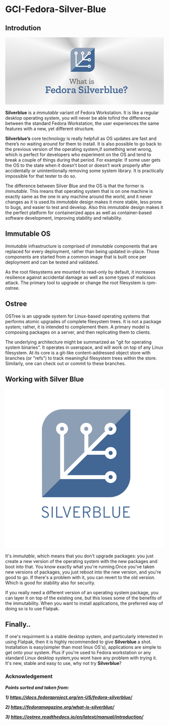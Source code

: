 # GCI-Fedora-Silver-Blue
## Introdution
![alt text](https://github.com/Ayush19-01/GCI-Fedora-Silver-Blue/blob/master/resources/what-is-fedora-silverblue-816x345.jpg)

__Silverblue__ is a _immutable_ variant of Fedora Workstation. It is like a regular desktop operating system, you will never be
able tofind the difference between the standard Fedora Workstation, the user experiences the same features with a new, yet 
different structure.

__Silverblue’s__ core technology is really helpfull as OS updates are fast and there’s no waiting around for them 
to install. It is also possible to go back to the previous version of the operating system,if something wnet wrong, 
which is perfect for developers who experiment on the OS and tend to break a couple of things during that period.
For example: If some user gets the OS to the state when it doesn’t boot or doesn’t work properly after accidentally 
or unintentionally removing some system library. It is practically impossible for that tester to do so.

The difference between Silver Blue and the OS is that the former is _immutable_. This means that operating system that is 
on one machine is exactly same as the one in any machine around the world, and it never changes as it is used.Its _immutable_ 
design makes it more stable, less prone to bugs, and easier to test and develop. Also this _immutable_ design makes it the perfect
platform for containerized apps as well as container-based software development, improving stability and reliability.

## Immutable OS

_Immutable_ infrastructure is comprised of _immutable_ components that are replaced for every deployment, rather than 
being updated in-place. Those components are started from a common image that is built once per deployment and can be
tested and validated.

As the root filesystems are mounted to read-only by default, it increases resilience against accidental damage as well as some
types of malicious attack. The primary tool to upgrade or change the root filesystem is rpm-ostree.

## Ostree

OSTree is an upgrade system for Linux-based operating systems that performs atomic upgrades of complete filesystem trees.
It is not a package system; rather, it is intended to complement them. A primary model is composing packages on a server,
and then replicating them to clients.

The underlying architecture might be summarized as "git for operating system binaries". It operates in userspace, and will
work on top of any Linux filesystem. At its core is a git-like content-addressed object store with branches (or "refs") to 
track meaningful filesystem trees within the store. Similarly, one can check out or commit to these branches.

## Working with Silver Blue

![alt text](https://github.com/Ayush19-01/GCI-Fedora-Silver-Blue/blob/master/resources/1.svg)

It's _immutable_, which means that you don't upgrade packages: you just create a new version of the operating system 
with the new packages and boot into that. You know exactly what you're running.Once you've taken new versions of packages,
you just reboot into the new version, and you're good to go. If there's a problem with it, you can revert to the old version.
Which is good for stability also for security.

If you really need a different version of an operating system package, you can layer it on top of the existing one, but 
this loses some of the benefits of the immutability. When you want to install applications, the preferred way of doing so 
is to use Flatpak.

## Finally..

If one's requirment is a stable desktop system, and particularly interested in using Flatpak, then it is highly recommended
to give __Silverblue__ a shot. Installation is easy(simpler than most linux OS's), applications are simple to get onto your 
system. Plus if you're used to Fedora workstation or any standard Linux desktop system,you wont have any problem with trying
it. It's new, stable and easy to use, why not try __Silverblue__?

### Acknowledgement

___Points sorted and taken from:___

   ___1) https://docs.fedoraproject.org/en-US/fedora-silverblue/___
  
   ___2) https://fedoramagazine.org/what-is-silverblue/___
  
   ___3) https://ostree.readthedocs.io/en/latest/manual/introduction/___
